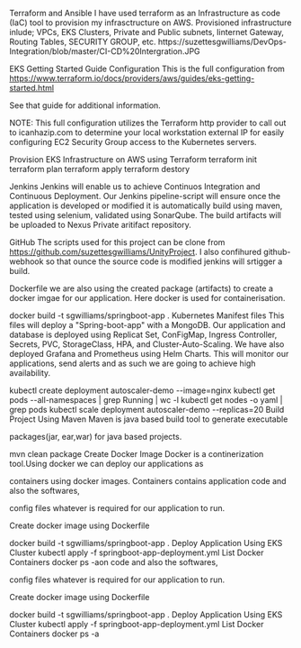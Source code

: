 Terraform and Ansible
I have used terraform as an Infrastructure as code (IaC) tool to provision my infrasctructure on AWS. Provisioned infrastructure inlude; VPCs, EKS Clusters, Private and Public subnets, Iinternet Gateway, Routing Tables, SECURITY GROUP, etc. https://suzettesgwilliams/DevOps-Integration/blob/master/CI-CD%20Intergration.JPG

EKS Getting Started Guide Configuration
This is the full configuration from https://www.terraform.io/docs/providers/aws/guides/eks-getting-started.html

See that guide for additional information.

NOTE: This full configuration utilizes the Terraform http provider to call out to icanhazip.com to determine your local workstation external IP for easily configuring EC2 Security Group access to the Kubernetes servers.

Provision EKS Infrastructure on AWS using Terraform
terraform init terraform plan terraform apply terraform destory

Jenkins
Jenkins will enable us to achieve Continuos Integration and Continuous Deployment. Our Jenkins pipeline-script will ensure once the application is developed or modified it is automatically build using maven, tested using selenium, validated using SonarQube. The build artifacts will be uploaded to Nexus Private aritifact repository.

GitHub
The scripts used for this project can be clone from https://github.com/suzettesgwilliams/UnityProject. I also confihured github-webhook so that ounce the source code is modified jenkins will srtigger a build.

Dockerfile
we are also using the created package (artifacts) to create a docker imgae for our application. Here docker is used for containerisation.

docker build -t sgwilliams/springboot-app .
Kubernetes Manifest files
This files will deploy a "Spring-boot-app" with a MongoDB. Our application and database is deployed using Replicat Set, ConFigMap, Ingress Controller, Secrets, PVC, StorageClass, HPA, and Cluster-Auto-Scaling. We have also deployed Grafana and Prometheus using Helm Charts. This will monitor our applications, send alerts and as such we are going to achieve high availability.

kubectl create deployment autoscaler-demo --image=nginx
kubectl get pods --all-namespaces | grep Running | wc -l
kubectl get nodes -o yaml | grep pods
kubectl scale deployment autoscaler-demo --replicas=20
Build Project Using Maven
Maven is java based build tool to generate executable

packages(jar, ear,war) for java based projects.

mvn clean package
Create Docker Image
Docker is a continerization tool.Using docker we can deploy our applications as

containers using docker images. Containers contains application code and also the softwares,

config files whatever is required for our application to run.

Create docker image using Dockerfile

docker build -t sgwilliams/springboot-app .
Deploy Application Using EKS Cluster
kubectl apply -f springboot-app-deployment.yml
List Docker Containers
docker ps -aon code and also the softwares,

config files whatever is required for our application to run.

Create docker image using Dockerfile

docker build -t sgwilliams/springboot-app .
Deploy Application Using EKS Cluster
kubectl apply -f springboot-app-deployment.yml
List Docker Containers
docker ps -a
